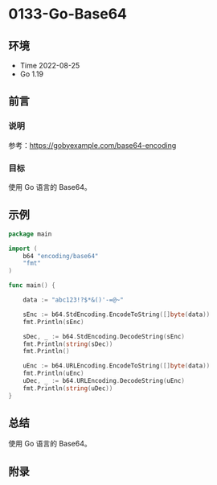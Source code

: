 # 0133-Go-Base64

## 环境

- Time 2022-08-25
- Go 1.19

## 前言

### 说明

参考：<https://gobyexample.com/base64-encoding>

### 目标

使用 Go 语言的 Base64。

## 示例

```go
package main

import (
    b64 "encoding/base64"
    "fmt"
)

func main() {

    data := "abc123!?$*&()'-=@~"

    sEnc := b64.StdEncoding.EncodeToString([]byte(data))
    fmt.Println(sEnc)

    sDec, _ := b64.StdEncoding.DecodeString(sEnc)
    fmt.Println(string(sDec))
    fmt.Println()

    uEnc := b64.URLEncoding.EncodeToString([]byte(data))
    fmt.Println(uEnc)
    uDec, _ := b64.URLEncoding.DecodeString(uEnc)
    fmt.Println(string(uDec))
}
```

## 总结

使用 Go 语言的 Base64。

## 附录
